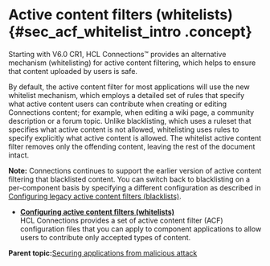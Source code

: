 # Active content filters \(whitelists\) {#sec_acf_whitelist_intro .concept}

Starting with V6.0 CR1, HCL Connections™ provides an alternative mechanism \(whitelisting\) for active content filtering, which helps to ensure that content uploaded by users is safe.

By default, the active content filter for most applications will use the new whitelist mechanism, which employs a detailed set of rules that specify what active content users can contribute when creating or editing Connections content; for example, when editing a wiki page, a community description or a forum topic. Unlike blacklisting, which uses a ruleset that specifies what active content is not allowed, whitelisting uses rules to specify explicitly what active content is allowed. The whitelist active content filter removes only the offending content, leaving the rest of the document intact.

**Note:** Connections continues to support the earlier version of active content filtering that blacklisted content. You can switch back to blacklisting on a per-component basis by specifying a different configuration as described in [Configuring legacy active content filters \(blacklists\)](sec_acf_legacy_config.md).

-   **[Configuring active content filters \(whitelists\)](../secure/sec_acf_whitelist_config.md)**  
HCL Connections provides a set of active content filter \(ACF\) configuration files that you can apply to component applications to allow users to contribute only accepted types of content.

**Parent topic:**[Securing applications from malicious attack](../secure/c_admin_security_xss.md)

